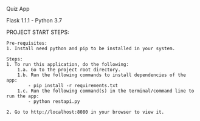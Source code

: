 Quiz App

Flask 1.1.1 - Python 3.7

PROJECT START STEPS:

    Pre-requisites:
    1. Install need python and pip to be installed in your system.

    Steps:
    1. To run this application, do the following:
        1.a. Go to the project root directory.
        1.b. Run the following commands to install dependencies of the app:
        	- pip install -r requirements.txt
        1.c. Run the following command(s) in the terminal/command line to run the app:    
            - python restapi.py
    
    2. Go to http://localhost:8080 in your browser to view it.
